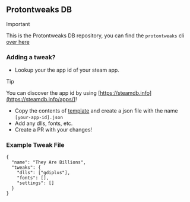 ## Protontweaks DB

> [!IMPORTANT]  
> This is the Protontweaks DB repository, you can find the `protontweaks` cli [over here](https://github.com/rain-cafe/protontweaks)

### Adding a tweak?

- Lookup your the app id of your steam app.

> [!TIP]
> You can discover the app id by using [https://steamdb.info](https://steamdb.info/apps/)!

- Copy the contents of [template](./tweaks/.template.json) and create a json file with the name `[your-app-id].json`
- Add any dlls, fonts, etc.
- Create a PR with your changes!

### Example Tweak File

```jsonc
{
  "name": "They Are Billions",
  "tweaks": {
    "dlls": ["gdiplus"],
    "fonts": [],
    "settings": []
  }
}
```
